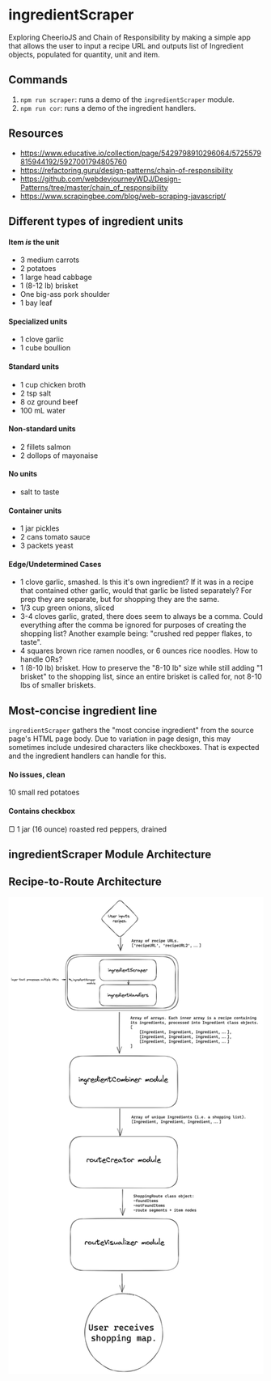 # ingredientScraper
Exploring CheerioJS and Chain of Responsibility by making a simple app that allows the user to input a recipe URL and outputs list of Ingredient objects, populated for quantity, unit and item.

## Commands

1. `npm run scraper`: runs a demo of the `ingredientScraper` module.
2. `npm run cor`: runs a demo of the ingredient handlers.

## Resources

- https://www.educative.io/collection/page/5429798910296064/5725579815944192/5927001794805760
- https://refactoring.guru/design-patterns/chain-of-responsibility
- https://github.com/webdevjourneyWDJ/Design-Patterns/tree/master/chain_of_responsibility
- https://www.scrapingbee.com/blog/web-scraping-javascript/

## Different types of ingredient units

#### Item _is_ the unit

- 3 medium carrots
- 2 potatoes
- 1 large head cabbage
- 1 (8-12 lb) brisket
- One big-ass pork shoulder
- 1 bay leaf

#### Specialized units

- 1 clove garlic
- 1 cube boullion

#### Standard units

- 1 cup chicken broth
- 2 tsp salt
- 8 oz ground beef
- 100 mL water

#### Non-standard units

- 2 fillets salmon
- 2 dollops of mayonaise

#### No units

- salt to taste

#### Container units

- 1 jar pickles
- 2 cans tomato sauce
- 3 packets yeast

#### Edge/Undetermined Cases

- 1 clove garlic, smashed. Is this it's own ingredient? If it was in a recipe that contained other garlic, would that garlic be listed separately? For prep they are separate, but for shopping they are the same.
- 1/3 cup green onions, sliced
- 3-4 cloves garlic, grated, there does seem to always be a comma. Could everything after the comma be ignored for purposes of creating the shopping list? Another example being: "crushed red pepper flakes, to taste".
- 4 squares brown rice ramen noodles, or 6 ounces rice noodles. How to handle ORs?
- 1 (8-10 lb) brisket. How to preserve the "8-10 lb" size while still adding "1 brisket" to the shopping list, since an entire brisket is called for, not 8-10 lbs of smaller briskets.

## Most-concise ingredient line

`ingredientScraper` gathers the "most concise ingredient" from the source page's HTML page body. Due to variation in page design, this may sometimes include undesired characters like checkboxes. That is expected and the ingredient handlers can handle for this.

#### No issues, clean
10 small red potatoes

#### Contains checkbox
▢ 1 jar (16 ounce)  roasted red peppers, drained

## ingredientScraper Module Architecture




## Recipe-to-Route Architecture

![module architecture](https://github.com/lanebobane/ingredientScraper/blob/main/assets/module_architecture.png)


